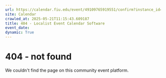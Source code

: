 ```yaml
---
url: https://calendar.fiu.edu/event/49109765919551/confirm?instance_id=49109765953365&return=https%3A%2F%2Fcalendar.fiu.edu%2Fthefrost
site: Calendar
crawled_at: 2025-05-21T11:15:43.609187
title: 404 - Localist Event Calendar Software
event_date: 
dynamic: True
---
```


# 404 - not found
We couldn't find the page on this community event platform.
